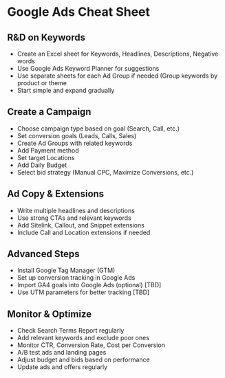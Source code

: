 # Google Ads Cheat Sheet

## R&D on Keywords
- Create an Excel sheet for Keywords, Headlines, Descriptions, Negative words  
- Use Google Ads Keyword Planner for suggestions  
- Use separate sheets for each Ad Group if needed (Group keywords by product or theme
- Start simple and expand gradually  

## Create a Campaign
- Choose campaign type based on goal (Search, Call, etc.)  
- Set conversion goals (Leads, Calls, Sales)  
- Create Ad Groups with related keywords  
- Add Payment method  
- Set target Locations  
- Add Daily Budget  
- Select bid strategy (Manual CPC, Maximize Conversions, etc.)  

## Ad Copy & Extensions
- Write multiple headlines and descriptions  
- Use strong CTAs and relevant keywords  
- Add Sitelink, Callout, and Snippet extensions  
- Include Call and Location extensions if needed  

## Advanced Steps
- Install Google Tag Manager (GTM)  
- Set up conversion tracking in Google Ads  
- Import GA4 goals into Google Ads (optional)  [TBD]
- Use UTM parameters for better tracking  [TBD]

## Monitor & Optimize
- Check Search Terms Report regularly  
- Add relevant keywords and exclude poor ones  
- Monitor CTR, Conversion Rate, Cost per Conversion  
- A/B test ads and landing pages  
- Adjust budget and bids based on performance  
- Update ads and offers regularly  
